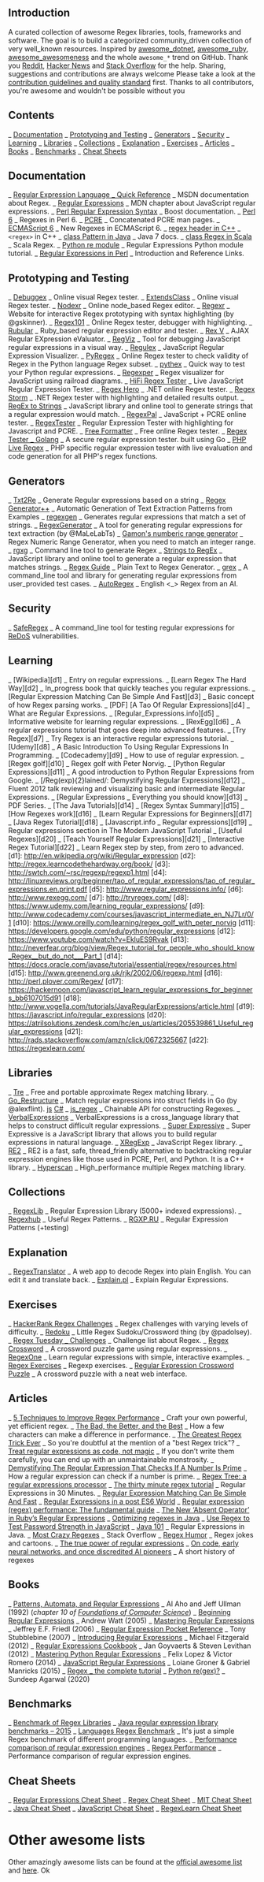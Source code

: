 ## Introduction
A curated collection of awesome Regex libraries, tools, frameworks and software. The goal is to build a categorized community_driven collection of very well_known resources.
Inspired by [awesome_dotnet](https://github.com/quozd/awesome_dotnet), [awesome_ruby](https://github.com/markets/awesome_ruby), [awesome_awesomeness](https://github.com/bayandin/awesome_awesomeness) and the whole `awesome_*` trend on GitHub. Thank you [Reddit](http://www.reddit.com/r/regex), [Hacker News](https://news.ycombinator.com/item?id=9581225) and [Stack Overflow](http://stackoverflow.com/tags/regex/info) for the help.
Sharing, suggestions and contributions are always welcome Please take a look at the [contribution guidelines and quality standard](https://github.com/aloisdg/awesome_regex/blob/master/CONTRIBUTING.md) first. Thanks to all contributors, you're awesome and wouldn't be possible without you
## Contents
_ [Documentation](#documentation)
_ [Prototyping and Testing](#prototyping_and_testing)
_ [Generators](#generators)
_ [Security](#security)
_ [Learning](#learning)
_ [Libraries](#libraries)
_ [Collections](#collections)
_ [Explanation](#explanation)
_ [Exercises](#exercises)
_ [Articles](#articles)
_ [Books](#books)
_ [Benchmarks](#benchmarks)
_ [Cheat Sheets](#cheat_sheets)
## Documentation
_ [Regular Expression Language _ Quick Reference](https://msdn.microsoft.com/en_us/library/az24scfc(v=vs.110).aspx) _ MSDN documentation about Regex.
_ [Regular Expressions](https://developer.mozilla.org/en_US/docs/Web/JavaScript/Guide/Regular_Expressions) _ MDN chapter about JavaScript regular expressions.
_ [Perl Regular Expression Syntax](http://www.boost.org/doc/libs/1_43_0/libs/regex/doc/html/boost_regex/syntax/perl_syntax.html) _ Boost documentation.
_ [Perl 6](https://docs.perl6.org/language/regexes) _ Regexes in Perl 6.
_ [PCRE](http://pcre.org/pcre.txt) _ Concatenated PCRE man pages.
_ [ECMAScript 6](http://2ality.com/2015/07/regexp_es6.html) _ New Regexes in ECMAScript 6.
_ [regex header in C++](http://www.cplusplus.com/reference/regex/) _ `<regex>` in C++
_ [class Pattern in Java](https://docs.oracle.com/javase/7/docs/api/java/util/regex/Pattern.html) _ Java 7 docs.
_ [class Regex in Scala](http://www.scala_lang.org/api/2.12.1/scala/util/matching/Regex.html) _ Scala Regex.
_ [Python re module](https://pymotw.com/3/re/) _ Regular Expressions Python module tutorial.
_ [Regular Expressions in Perl](http://perl_begin.org/topics/regular_expressions/) _ Introduction and Reference Links.
## Prototyping and Testing
_ [Debuggex](https://www.debuggex.com/) _ Online visual Regex tester.
_ [ExtendsClass](https://extendsclass.com/regex_tester.html) _ Online visual Regex tester.
_ [Nodexr](https://www.nodexr.net) _ Online node_based Regex editor.
_ [Regexr](http://regexr.com/) _ Website for interactive Regex prototyping with syntax highlighting (by @gskinner).
_ [Regex101](https://regex101.com/) _ Online Regex tester, debugger with highlighting.
_ [Rubular](http://rubular.com/) _ Ruby_based regular expression editor and tester.
_ [Rex V](http://www.rexv.org/) _ AJAX Regular EXpression eValuator.
_ [RegViz](http://regviz.org/) _ Tool for debugging JavaScript regular expressions in a visual way.
_ [Regulex](https://jex.im/regulex) _ JavaScript Regular Expression Visualizer.
_ [PyRegex](http://www.pyregex.com/) _ Online Regex tester to check validity of Regex in the Python language Regex subset.
_ [pythex](http://pythex.org/) _ Quick way to test your Python regular expressions.
_ [Regexper](http://regexper.com/) _ Regex visualizer for JavaScript using railroad diagrams.
_ [HiFi Regex Tester](http://www.gethifi.com/tools/regex) _ Live JavaScript Regular Expression Tester.
_ [Regex Hero](http://regexhero.net/tester/) _ .NET online Regex tester.
_ [Regex Storm](http://regexstorm.net/tester) _ .NET Regex tester with highlighting and detailed results output.
_ [RegEx to Strings](https://www.wimpyprogrammer.com/regex_to_strings/) _ JavaScript library and online tool to generate strings that a regular expression would match.
_ [RegexPal](http://www.regexpal.com) _ JavaScript + PCRE online tester.
_ [RegexTester](http://www.regextester.com) _ Regular Expression Tester with highlighting for Javascript and PCRE.
_ [Free Formatter](http://www.freeformatter.com/regex_tester.html) _ Free online Regex tester.
_ [Regex Tester _ Golang](https://regex_golang.appspot.com/assets/html/index.html) _ A secure regular expression tester. built using Go
_ [PHP Live Regex](https://www.phpliveregex.com) _ PHP specific regular expression tester with live evaluation and code generation for all PHP's regex functions.
## Generators
_ [Txt2Re](https://www.txt2re.com/index_php3.html) _ Generate Regular expressions based on a string
_ [Regex Generator++](http://regex.inginf.units.it) _ Automatic Generation of Text Extraction Patterns from Examples
_ [regexgen](https://github.com/devongovett/regexgen) _ Generates regular expressions that match a set of strings.
_ [RegexGenerator](https://github.com/MaLeLabTs/RegexGenerator) _ A tool for generating regular expressions for text extraction (by @MaLeLabTs)
_ [Gamon's numberic range generator](http://gamon.webfactional.com/regexnumericrangegenerator/) _ Regex Numeric Range Generator, when you need to match an integer range.
_ [rgxg](https://rgxg.github.io) _ Command line tool to generate Regex
_ [Strings to RegEx](https://www.wimpyprogrammer.com/strings_to_regex/) _ JavaScript library and online tool to generate a regular expression that matches strings.
_ [Regex Guide](https://regex.guide/playground) _ Plain Text to Regex Generator.
_ [grex](https://github.com/pemistahl/grex) _ A command_line tool and library for generating regular expressions from user_provided test cases.
_ [AutoRegex](https://www.autoregex.xyz/home) _ English <_> Regex from an AI.
## Security
_ [SafeRegex](https://github.com/jkutner/saferegex) _ A command_line tool for testing regular expressions for [ReDoS](https://owasp.org/www_community/attacks/Regular_expression_Denial_of_Service___ReDoS) vulnerabilities.
## Learning
_ [Wikipedia][d1] _ Entry on regular expressions.
_ [Learn Regex The Hard Way][d2] _ In_progress book that quickly teaches you regular expressions.
_ [Regular Expression Matching Can Be Simple And Fast][d3] _ Basic concept of how Regex parsing works.
_ [PDF] [A Tao Of Regular Expressions][d4] _ What are Regular Expressions.
_ [Regular_Expressions.info][d5] _ Informative website for learning regular expressions.
_ [RexEgg][d6] _ A regular expressions tutorial that goes deep into advanced features.
_ [Try Regex][d7] _ Try Regex is an interactive regular expressions tutorial.
_ [Udemy][d8] _ A Basic Introduction To Using Regular Expressions In Programming.
_ [Codecademy][d9] _ How to use of regular expression.
_ [Regex golf][d10] _ Regex golf with Peter Norvig.
_ [Python Regular Expressions][d11] _ A good introduction to Python Regular Expressions from Google.
_ [/Reg(exp){2}lained/: Demystifying Regular Expressions][d12] _ Fluent 2012 talk reviewing and visualizing basic and intermediate Regular Expressions.
_ [Regular Expressions _ Everything you should know][d13] _ PDF Series.
_ [The Java Tutorials][d14]
_ [Regex Syntax Summary][d15]
_ [How Regexes work][d16]
_ [Learn Regular Expressions for Beginners][d17]
_ [Java Regex Tutorial][d18]
_ [Javascript.info _ Regular expressions][d19] _ Regular expressions section in The Modern JavaScript Tutorial
_ [Useful Regexes][d20]
_ [Teach Yourself Regular Expressions][d21]
_ [Interactive Regex Tutorial][d22] _ Learn Regex step by step, from zero to advanced.
[d1]: http://en.wikipedia.org/wiki/Regular_expression
[d2]: http://regex.learncodethehardway.org/book/
[d3]: http://swtch.com/~rsc/regexp/regexp1.html
[d4]: http://linuxreviews.org/beginner/tao_of_regular_expressions/tao_of_regular_expressions.en.print.pdf
[d5]: http://www.regular_expressions.info/
[d6]: http://www.rexegg.com/
[d7]: http://tryregex.com/
[d8]: https://www.udemy.com/learning_regular_expressions/
[d9]: http://www.codecademy.com/courses/javascript_intermediate_en_NJ7Lr/0/1
[d10]: https://www.oreilly.com/learning/regex_golf_with_peter_norvig
[d11]: https://developers.google.com/edu/python/regular_expressions
[d12]: https://www.youtube.com/watch?v=EkluES9Rvak
[d13]: http://neverfear.org/blog/view/Regex_tutorial_for_people_who_should_know_Regex__but_do_not___Part_1
[d14]: https://docs.oracle.com/javase/tutorial/essential/regex/resources.html
[d15]: http://www.greenend.org.uk/rjk/2002/06/regexp.html
[d16]: http://perl.plover.com/Regex/
[d17]: https://hackernoon.com/javascript_learn_regular_expressions_for_beginners_bb6107015d91
[d18]: http://www.vogella.com/tutorials/JavaRegularExpressions/article.html
[d19]: https://javascript.info/regular_expressions
[d20]: https://atrilsolutions.zendesk.com/hc/en_us/articles/205539861_Useful_regular_expressions
[d21]: http://rads.stackoverflow.com/amzn/click/0672325667
[d22]: https://regexlearn.com/
## Libraries
_ [Tre](https://laurikari.net/tre/) _ Free and portable approximate Regex matching library.
_ [Go_Restructure](https://github.com/alexflint/go_restructure) _ Match regular expressions into struct fields in Go (by @alexflint). [js](https://github.com/benjamingr/js_restructure) [C#](https://gist.github.com/benjamingr/4de21494b3e76088e5f7)
_ [js_regex](https://github.com/wyantb/js_regex) _ Chainable API for constructing Regexes.
_ [VerbalExpressions](https://github.com/VerbalExpressions) _ VerbalExpressions is a cross_language library that helps to construct difficult regular expressions.
_ [Super Expressive](https://github.com/francisrstokes/super_expressive) _ Super Expressive is a JavaScript library that allows you to build regular expressions in natural language.
_ [XRegExp](http://xregexp.com) _ JavaScript Regex library.
_ [RE2](https://github.com/google/re2) _ RE2 is a fast, safe, thread_friendly alternative to backtracking regular expression engines like those used in PCRE, Perl, and Python. It is a C++ library.
_ [Hyperscan](https://github.com/01org/hyperscan) _ High_performance multiple Regex matching library.
## Collections
_ [RegexLib](http://regexlib.com/) _ Regular Expression Library (5000+ indexed expressions).
_ [Regexhub](https://projects.lukehaas.me/regexhub/) _ Useful Regex Patterns.
_ [RGXP.RU](https://rgxp.ru/) _ Regular Expression Patterns (+testing)
## Explanation
_ [RegexTranslator](https://www.regextranslator.com/) _ A web app to decode Regex into plain English. You can edit it and translate back.
_ [Explain.pl](http://rick.measham.id.au/paste/explain.pl) _ Explain Regular Expressions.
## Exercises
_ [HackerRank Regex Challenges](https://www.hackerrank.com/domains/regex/re_introduction) _ Regex challenges with varying levels of difficulty.
_ [Redoku](http://padolsey.github.io/redoku/) _ Little Regex Sudoku/Crossword thing (by @padolsey).
_ [Regex Tuesday _ Challenges](https://github.com/callumacrae/regex_tuesday) _ Challenge list about Regex.
_ [Regex Crossword](http://regexcrossword.com) _ A crossword puzzle game using regular expressions.
_ [RegexOne](http://regexone.com) _ Learn regular expressions with simple, interactive examples.
_ [Regex Exercises](https://regex.sketchengine.co.uk/) _ Regexp exercises.
_ [Regular Expression Crossword Puzzle](http://gregable.com/2015/12/regular_expression_crossword_puzzle.html) _ A crossword puzzle with a neat web interface.
## Articles
_ [5 Techniques to Improve Regex Performance](https://www.loggly.com/blog/five_invaluable_techniques_to_improve_regex_performance/) _ Craft your own powerful, yet efficient regex.
_ [The Bad, the Better, and the Best](https://www.loggly.com/blog/regexes_the_bad_better_best/) _ How a few characters can make a difference in performance.
_ [The Greatest Regex Trick Ever](http://www.rexegg.com/regex_best_trick.html) _ So you're doubtful at the mention of a "best Regex trick"?
_ [Treat regular expressions as code, not magic](http://alexwlchan.net/2016/04/regexes_are_code/) _ If you don’t write them carefully, you can end up with an unmaintainable monstrosity.
_ [Demystifying The Regular Expression That Checks If A Number Is Prime](https://iluxonchik.github.io/regular_expression_check_if_number_is_prime/) _ How a regular expression can check if a number is prime.
_ [Regex Tree: a regular expressions processor](https://medium.com/@DmitrySoshnikov/regexp_tree_a_regular_expressions_parser_with_a_simple_ast_format_bcd4d5580df6)
_ [The thirty minute regex tutorial](https://www.codeproject.com/Articles/9099/The_Minute_Regex_Tutorial) _ Regular Expressions in 30 Minutes.
_ [Regular Expression Matching Can Be Simple And Fast](https://swtch.com/~rsc/regexp/regexp1.html)
_ [Regular Expressions in a post ES6 World](https://ponyfoo.com/articles/regular_expressions_post_es6)
_ [Regular expression (regex) performance: The fundamental guide](https://medium.com/@lennartkoopmann/regular_expression_regex_performance_the_fundamental_guide_3d39e6af33af)
_ [The New ‘Absent Operator’ in Ruby’s Regular Expressions](https://medium.com/rubyinside/the_new_absent_operator_in_ruby_s_regular_expressions_7c3ef6cd0b99)
_ [Optimizing regexes in Java](http://www.javaworld.com/article/2077757/core_java/optimizing_regular_expressions_in_java.html)
_ [Use Regex to Test Password Strength in JavaScript](https://dzone.com/articles/use_regex_test_password)
_ [Java 101](http://www.javaworld.com/article/3188545/learn_java/java_101_regular_expressions_in_java_part_1.html) _ Regular Expressions in Java.
_ [Most Crazy Regexes](https://stackoverflow.com/questions/800813/what_is_the_most_difficult_challenging_regular_expression_you_have_ever_written) _ Stack Overflow
_ [Regex Humor](http://www.rexegg.com/regex_humor.html) _ Regex jokes and cartoons.
_ [The true power of regular expressions](https://nikic.github.io/2012/06/15/The_true_power_of_regular_expressions.html)
_ [On code, early neural networks, and once discredited AI pioneers](https://whyisthisinteresting.substack.com/p/the_regular_expression_edition) _ A short history of regexes
## Books
_ [Patterns, Automata, and Regular Expressions](http://infolab.stanford.edu/~ullman/focs/ch10.pdf) _ Al Aho and Jeff Ullman (1992) (*chapter 10 of [Foundations of Computer Science](http://infolab.stanford.edu/~ullman/focs.html)*)
_ [Beginning Regular Expressions](http://shop.oreilly.com/product/9780764574894.do) _ Andrew Watt (2005)
_ [Mastering Regular Expressions](http://shop.oreilly.com/product/9780596528126.do) _ Jeffrey E.F. Friedl (2006)
_ [Regular Expression Pocket Reference](http://shop.oreilly.com/product/9780596514273.do) _ Tony Stubblebine (2007)
_ [Introducing Regular Expressions](http://shop.oreilly.com/product/0636920012337.do) _ Michael Fitzgerald (2012)
_ [Regular Expressions Cookbook](http://shop.oreilly.com/product/0636920023630.do) _ Jan Goyvaerts & Steven Levithan (2012)
_ [Mastering Python Regular Expressions](http://shop.oreilly.com/product/9781783283156.do) _ Felix Lopez & Victor Romero (2014)
_ [JavaScript Regular Expressions](http://shop.oreilly.com/product/9781783282258.do) _ Loiane Groner & Gabriel Manricks (2015)
_ [Regex _ the complete tutorial](https://www.princeton.edu/~mlovett/reference/Regular_Expressions.pdf)
_ [Python re(gex)?](https://github.com/learnbyexample/py_regular_expressions) _ Sundeep Agarwal (2020)
## Benchmarks
_ [Benchmark of Regex Libraries](http://lh3lh3.users.sourceforge.net/reb.shtml)
_ [Java regular expression library benchmarks – 2015](https://www.javaadvent.com/2015/12/java_regular_expression_library_benchmarks_2015.html)
_ [Languages Regex Benchmark](https://github.com/mariomka/regex_benchmark) _ It's just a simple Regex benchmark of different programming languages.
_ [Performance comparison of regular expression engines](http://sljit.sourceforge.net/regex_perf.html)
_ [Regex Performance](https://github.com/rust_leipzig/regex_performance) _ Performance comparison of regular expression engines.
## Cheat Sheets
_ [Regular Expressions Cheat Sheet](https://www.cheatography.com/davechild/cheat_sheets/regular_expressions/)
_ [Regex Cheat Sheet](http://www.rexegg.com/regex_quickstart.html)
_ [MIT Cheat Sheet](http://web.mit.edu/hackl/www/lab/turkshop/slides/regex_cheatsheet.pdf)
_ [Java Cheat Sheet](https://zeroturnaround.com/rebellabs/java_regular_expressions_cheat_sheet/)
_ [JavaScript Cheat Sheet](https://www.debuggex.com/cheatsheet/regex/javascript)
_ [RegexLearn Cheat Sheet](https://regexlearn.com/cheatsheet)
# Other awesome lists
Other amazingly awesome lists can be found at the [official awesome list](https://github.com/sindresorhus/awesome) and [here](https://github.com/jnv/lists).
Ok